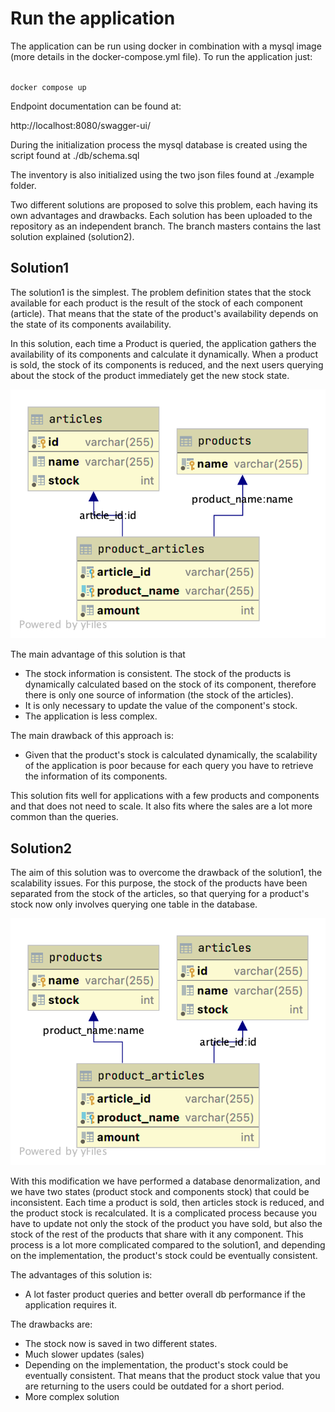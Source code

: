 # Run the application

The application can be run using docker in combination with a mysql image (more details in the docker-compose.yml file).
To run the application just:

<code>
docker compose up
</code>

Endpoint documentation can be found at:

http://localhost:8080/swagger-ui/

During the initialization process the mysql database is created using the script found at ./db/schema.sql

The inventory is also initialized using the two json files found at ./example folder.

Two different solutions are proposed to solve this problem, each having its own advantages and drawbacks.
Each solution has been uploaded to the repository as an independent branch. The branch masters contains the 
last solution explained (solution2).

## Solution1
The solution1 is the simplest. The problem definition states that the stock available for each product is the
result of the stock of each component (article). That means that the state of the product's availability depends on
the state of its components availability. 

In this solution, each time a Product is queried, the application gathers
the availability of its components and calculate it dynamically. When a product is sold, the stock of its 
components is reduced, and the next users querying about the stock of the product immediately get the new
stock state.

![Solution1DBDiagram](images/solution1DbDiagram.png)

The main advantage of this solution is that
- The stock information is consistent. The stock of the products is dynamically calculated based on the stock of its component, 
  therefore there is only one source of information (the stock of the articles).
- It is only necessary to update the value of the component's stock.
- The application is less complex.

The main drawback of this approach is:
- Given that the product's stock is calculated dynamically, the scalability of the application is poor because for each
query you have to retrieve the information of its components.

This solution fits well for applications with a few products and components and that does not need to scale. It also fits
where the sales are a lot more common than the queries.

## Solution2
The aim of this solution was to overcome the drawback of the solution1, the scalability issues. For this purpose, the stock
of the products have been separated from the stock of the articles, so that querying for a product's stock now only involves
querying one table in the database.

![Solution2DBDiagram](images/solution2DbDiagram.png)

With this modification we have performed a database denormalization, and we have two states (product stock and components stock)
that could be inconsistent. Each time a product is sold, then articles stock is reduced, and the product stock is recalculated.
It is a complicated process because you have to update not only the stock of the product you have sold, but also the stock
of the rest of the products that share with it any component. This process is a lot more complicated compared to the solution1,
and depending on the implementation, the product's stock could be eventually consistent.

The advantages of this solution is:
- A lot faster product queries and better overall db performance if the application requires it.

The drawbacks are:
- The stock now is saved in two different states.
- Much slower updates (sales)
- Depending on the implementation, the product's stock could be eventually consistent. That means that the product stock value
  that you are returning to the users could be outdated for a short period.
- More complex solution